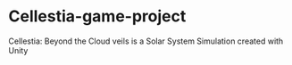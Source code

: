 # Cellestia-game-project
Cellestia: Beyond the Cloud veils is a Solar System Simulation created with Unity

